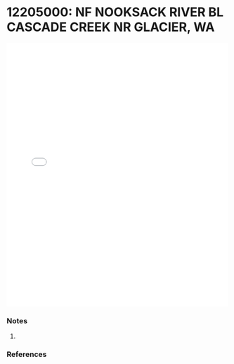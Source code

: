 # 12205000: NF NOOKSACK RIVER BL CASCADE CREEK NR GLACIER, WA

<iframe src="/_static/stations/12205000_fdc.html" width="100%" height="600" frameborder="0"></iframe>

### Notes
1. 

### References

